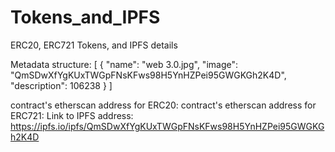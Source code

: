 # Tokens_and_IPFS
ERC20, ERC721 Tokens, and IPFS details

Metadata structure:
[
  {
    "name": "web 3.0.jpg",
    "image": "QmSDwXfYgKUxTWGpFNsKFws98H5YnHZPei95GWGKGh2K4D",
    "description": 106238
  }
]

contract's etherscan address for ERC20:
contract's etherscan address for ERC721:
Link to IPFS address: https://ipfs.io/ipfs/QmSDwXfYgKUxTWGpFNsKFws98H5YnHZPei95GWGKGh2K4D
